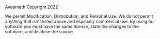 Avearnath Copyright 2022

We permit Modification, Distrobution, and Personal Use.
We do not permit anything that isn't listed above and espicially commercial use.
By using our software you must have the same license, state the changes to the software, and disclose the source.
